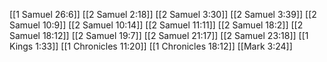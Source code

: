 [[1 Samuel 26:6]]
[[2 Samuel 2:18]]
[[2 Samuel 3:30]]
[[2 Samuel 3:39]]
[[2 Samuel 10:9]]
[[2 Samuel 10:14]]
[[2 Samuel 11:11]]
[[2 Samuel 18:2]]
[[2 Samuel 18:12]]
[[2 Samuel 19:7]]
[[2 Samuel 21:17]]
[[2 Samuel 23:18]]
[[1 Kings 1:33]]
[[1 Chronicles 11:20]]
[[1 Chronicles 18:12]]
[[Mark 3:24]]
